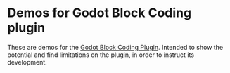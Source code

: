 # Demos for Godot Block Coding plugin

These are demos for the [Godot Block Coding
Plugin](https://github.com/endlessm/godot-block-coding). Intended to
show the potential and find limitations on the plugin, in order to
instruct its development.
